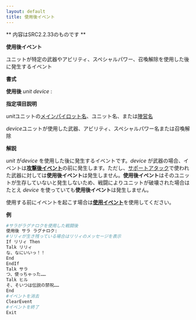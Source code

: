 ```yaml
---
layout: default
title: 使用後イベント
---
```

** 内容はSRC2.2.33のものです **

**使用後イベント**

ユニットが特定の武器やアビリティ、スペシャルパワー、召喚解除を使用した後に発生するイベント

**書式**

**使用後** *unit device* :

**指定項目説明**

*unit*ユニットの[メインパイロット名](メインパイロット名.md)、ユニット名、または[陣営名](陣営名.md)

*device*ユニットが使用した武器、アビリティ、スペシャルパワー名または召喚解除

**解説**

*unit* が*device* を使用した後に発生するイベントです。*device* が武器の場合、イベントは[**攻撃後イベント**](攻撃後イベント.md)の前に発生します。ただし、[サポートアタック](サポートアタック.md)で使われた武器に対しては**使用後イベント**は発生しません。**使用後イベント**はそのユニットが生存していないと発生しないため、戦闘によりユニットが破壊された場合はたとえ *device* を使っていても**使用後イベント**は発生しません。

使用する前にイベントを起こす場合は[**使用イベント**](使用イベント.md)を使用してください。

**例**
```sh
#サラがラグナロクを使用した戦闘後
使用後 サラ ラグナロク:
#リリィが生き残っている場合はリリィのメッセージを表示
If リリィ Then
Talk リリィ
な、なにいいっ！！
End
EndIf
Talk サラ
つ、使っちゃった……
Talk ヒル
そ、そいつは伝説の禁呪……
End
#イベントを消去
ClearEvent
#イベントを終了
Exit
```

